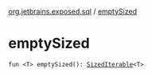 [org.jetbrains.exposed.sql](index.md) / [emptySized](.)

# emptySized

`fun <T> emptySized(): `[`SizedIterable`](-sized-iterable/index.md)`<T>`